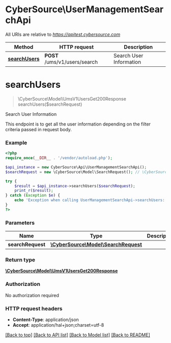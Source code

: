 # CyberSource\UserManagementSearchApi

All URIs are relative to *https://apitest.cybersource.com*

Method | HTTP request | Description
------------- | ------------- | -------------
[**searchUsers**](UserManagementSearchApi.md#searchUsers) | **POST** /ums/v1/users/search | Search User Information


# **searchUsers**
> \CyberSource\Model\UmsV1UsersGet200Response searchUsers($searchRequest)

Search User Information

This endpoint is to get all the user information depending on the filter criteria passed in request body.

### Example
```php
<?php
require_once(__DIR__ . '/vendor/autoload.php');

$api_instance = new CyberSource\Api\UserManagementSearchApi();
$searchRequest = new \CyberSource\Model\SearchRequest(); // \CyberSource\Model\SearchRequest | 

try {
    $result = $api_instance->searchUsers($searchRequest);
    print_r($result);
} catch (Exception $e) {
    echo 'Exception when calling UserManagementSearchApi->searchUsers: ', $e->getMessage(), PHP_EOL;
}
?>
```

### Parameters

Name | Type | Description  | Notes
------------- | ------------- | ------------- | -------------
 **searchRequest** | [**\CyberSource\Model\SearchRequest**](../Model/SearchRequest.md)|  |

### Return type

[**\CyberSource\Model\UmsV1UsersGet200Response**](../Model/UmsV1UsersGet200Response.md)

### Authorization

No authorization required

### HTTP request headers

 - **Content-Type**: application/json
 - **Accept**: application/hal+json;charset=utf-8

[[Back to top]](#) [[Back to API list]](../../README.md#documentation-for-api-endpoints) [[Back to Model list]](../../README.md#documentation-for-models) [[Back to README]](../../README.md)

